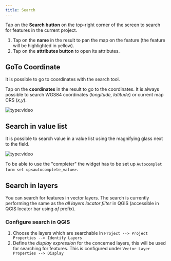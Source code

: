 ```yaml
---
title: Search
---
```


Tap on the **Search button** on the top-right corner of the screen to
search for features in the current project.

1.  Tap on the **name** in the result to pan the map on the feature (the
    feature will be highlighted in yellow).
2.  Tap on the **attributes button** to open its attributes.

## GoTo Coordinate

It is possible to go to coordinates with the search tool.

Tap on the **coordinates** in the result to go to the coordinates. It is
always possible to search WGS84 coordinates (*longitude, latitude*) or
current map CRS (*x,y*).

![type:video](https://player.vimeo.com/video/499566922)

## Search in value list

It is possible to search value in a value list using the magnifying
glass next to the field.

![type:video](https://player.vimeo.com/video/604661919)

To be able to use the \"completer\" the widget has to be set up
`Autocomplet form set up<autocomplete_value>`.

## Search in layers

You can search for features in vector layers. The search is currently
performing the same as the *all layers locator filter* in QGIS
(accessible in QGIS locator bar using *af* prefix).

### Configure search in QGIS

1.  Choose the layers which are searchable in
    `Project --> Project Properties --> Identify Layers`
2.  Define the *display expression* for the concerned layers, this will
    be used for searching for features. This is configured under
    `Vector Layer Properties --> Display`
